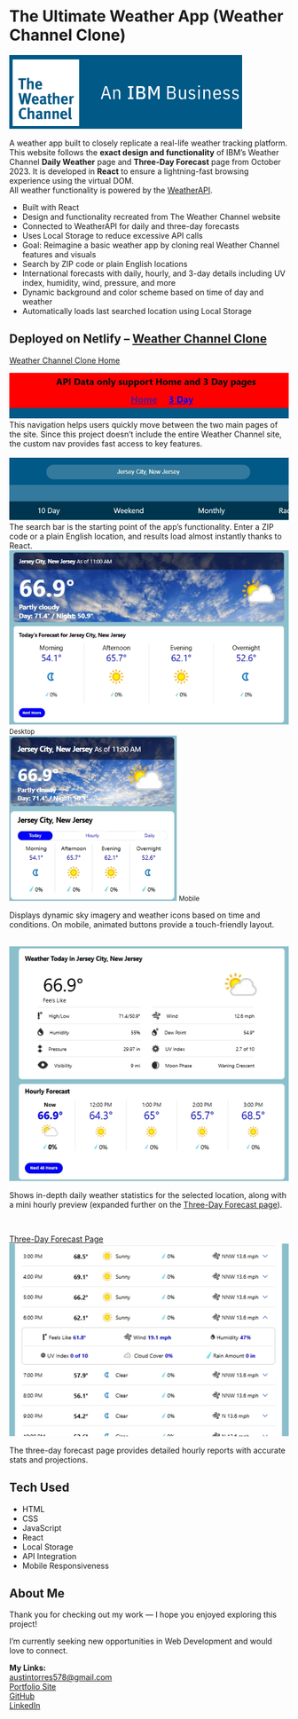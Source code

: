 <h1>The Ultimate Weather App (Weather Channel Clone)</h1>

<img src="public/readMeBanner.png">

A weather app built to closely replicate a real-life weather tracking platform. This website follows the **exact design and functionality** of IBM’s Weather Channel **Daily Weather** page and **Three-Day Forecast** page from October 2023. It is developed in **React** to ensure a lightning-fast browsing experience using the virtual DOM.  
All weather functionality is powered by the <a href="https://www.weatherapi.com/">WeatherAPI</a>.

<ul>
  <li>Built with React</li>
  <li>Design and functionality recreated from The Weather Channel website</li>
  <li>Connected to WeatherAPI for daily and three-day forecasts</li>
  <li>Uses Local Storage to reduce excessive API calls</li>
  <li>Goal: Reimagine a basic weather app by cloning real Weather Channel features and visuals</li>
  <li>Search by ZIP code or plain English locations</li>
  <li>International forecasts with daily, hourly, and 3-day details including UV index, humidity, wind, pressure, and more</li>
  <li>Dynamic background and color scheme based on time of day and weather</li>
  <li>Automatically loads last searched location using Local Storage</li>
</ul>

<h2>Deployed on Netlify – <a href="https://bejewelled-unicorn-5837be.netlify.app/">Weather Channel Clone</a></h2>

<a href="https://bejewelled-unicorn-5837be.netlify.app/">Weather Channel Clone Home</a>

<img src="public/quick-nav.jpeg">
<br>
This navigation helps users quickly move between the two main pages of the site. Since this project doesn’t include the entire Weather Channel site, the custom nav provides fast access to key features.
<br></br>

<img src="public/searchBar.jpeg">
<br>
The search bar is the starting point of the app’s functionality. Enter a ZIP code or a plain English location, and results load almost instantly thanks to React.
<br>

<img src="public/daily-temp.png">
<small>Desktop</small>
<br>
<img src="public/mobile-daily.png">
<small>Mobile</small>
<br>
<p>Displays dynamic sky imagery and weather icons based on time and conditions. On mobile, animated buttons provide a touch-friendly layout.</p>
<br>

<img src="public/daily-stats.png">
<br>
<p>Shows in-depth daily weather statistics for the selected location, along with a mini hourly preview (expanded further on the <a href="https://bejewelled-unicorn-5837be.netlify.app/details">Three-Day Forecast page</a>).</p>
<br>

<a href="https://bejewelled-unicorn-5837be.netlify.app/details">Three-Day Forecast Page</a>
<br>
<img src="public/hourly-reports.png">
<br>
<p>The three-day forecast page provides detailed hourly reports with accurate stats and projections.</p>

<h2>Tech Used</h2>
<ul>
  <li>HTML</li>
  <li>CSS</li>
  <li>JavaScript</li>
  <li>React</li>
  <li>Local Storage</li>
  <li>API Integration</li>
  <li>Mobile Responsiveness</li>
</ul>

<h2>About Me</h2>
<p>Thank you for checking out my work — I hope you enjoyed exploring this project!</p>
<p>I’m currently seeking new opportunities in Web Development and would love to connect.</p>

<strong>My Links:</strong><br>
<a href="mailto:austintorres578@gmail.com">austintorres578@gmail.com</a><br>
<a href="https://austintorres578.github.io/Web-dev-portfolio/">Portfolio Site</a><br>
<a href="https://github.com/austintorres578">GitHub</a><br>
<a href="https://www.linkedin.com/in/austin-torres-55696420a/">LinkedIn</a>
